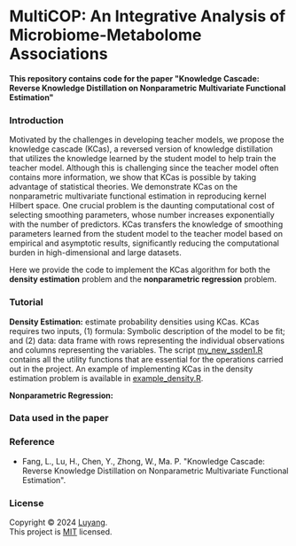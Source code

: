 # MultiCOP: An Integrative Analysis of Microbiome-Metabolome Associations

**This repository contains code for the paper "Knowledge Cascade: Reverse Knowledge Distillation on Nonparametric Multivariate Functional Estimation"**


### Introduction

Motivated by the challenges in developing teacher models, we propose the knowledge cascade (KCas), a reversed version of knowledge distillation that utilizes the knowledge learned by the student model to help train the teacher model. Although this is challenging since the teacher model often contains more information, we show that KCas is possible by taking advantage of statistical theories. We demonstrate KCas on the nonparametric multivariate functional estimation in reproducing kernel Hilbert space.
One crucial problem is the daunting computational cost of selecting smoothing parameters, whose number increases exponentially with the number of predictors. KCas transfers the knowledge of smoothing parameters learned from the student model to the teacher model based on empirical and asymptotic results, significantly reducing the computational burden in high-dimensional and large datasets.

Here we provide the code to implement the KCas algorithm for both the **density estimation** problem and the **nonparametric regression** problem.

### Tutorial

**Density Estimation:** estimate probability densities using KCas. KCas requires two inputs, (1) formula: Symbolic description of the model to be fit; and (2) data: data frame with rows representing the individual observations and columns representing the variables. 
The script [my_new_ssden1.R](https://github.com/Luyang8991/KCas/blob/main/density_estimation/my_new_ssden1.R) contains all the utility functions that are essential for the operations carried out in the project. An example of implementing KCas in the density estimation problem is available in [example_density.R](https://github.com/Luyang8991/KCas/blob/main/density_estimation/example_density.R). 

**Nonparametric Regression:** 


### Data used in the paper



### Reference
  - Fang, L., Lu, H., Chen, Y., Zhong, W., Ma. P. "Knowledge Cascade: Reverse Knowledge Distillation on Nonparametric Multivariate Functional Estimation".


### License

Copyright © 2024 [Luyang](https://github.com/Luyang8991). <br />
This project is [MIT](https://github.com/Luyang8991/KCas/blob/main/LICENSE) licensed.

